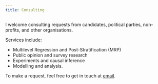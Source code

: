 ```yaml
---
title: Consulting
---
```


I welcome consulting requests from candidates, political parties, non-profits, and other organisations.

Services include:

- Multilevel Regression and Post-Stratification (MRP)
- Public opinion and survey research
- Experiments and causal inference
- Modelling and analysis.

To make a request, feel free to get in touch at [email](mailto:jackobailey@gmail.com).